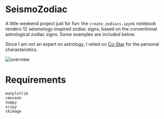 # SeismoZodiac

A little weekend project just for fun: the `create_zodiacs.ipynb` notebook renders 12 seismology-inspired zodiac signs, based on the conventional astrological zodiac signs. Some examples are included below.

Since I am not an expert on astrology, I relied on [Co-Star](https://www.costarastrology.com/zodiac-signs) for the personal characteristics.

![overview](https://user-images.githubusercontent.com/6959003/119263500-9bbeb580-bbdf-11eb-99a0-66e92955236d.png)

# Requirements

```
matplotlib
cmocean
numpy
scipy
skimage
```
